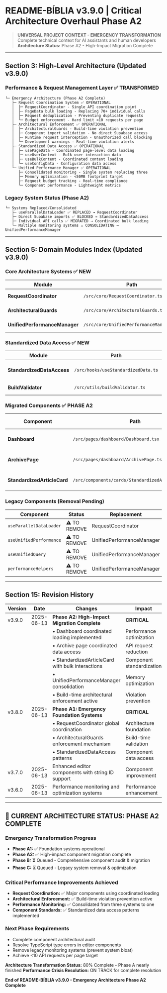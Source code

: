 
# README-BÍBLIA v3.9.0 | Critical Architecture Overhaul Phase A2

> **UNIVERSAL PROJECT CONTEXT - EMERGENCY TRANSFORMATION**  
> Complete technical context for AI assistants and human developers  
> **Architecture Status:** Phase A2 - High-Impact Migration Complete

---

## Section 3: High-Level Architecture (Updated v3.9.0)

### Performance & Request Management Layer ✅ TRANSFORMED
```
└─ Emergency Architecture (Phase A2 Complete)
   ├─ Request Coordination System ✅ OPERATIONAL
   │  ├─ RequestCoordinator - Single API coordination point
   │  ├─ PageData bulk loading - Replacing 70+ individual calls
   │  ├─ Request deduplication - Preventing duplicate requests
   │  └─ Budget enforcement - Hard limit <10 requests per page
   ├─ Architectural Enforcement ✅ OPERATIONAL
   │  ├─ ArchitecturalGuards - Build-time violation prevention
   │  ├─ Component import validation - No direct Supabase access
   │  ├─ Runtime request interception - Unauthorized call blocking
   │  └─ Development warnings - Real-time violation alerts
   ├─ Standardized Data Access ✅ OPERATIONAL
   │  ├─ usePageData - Coordinated page-level data loading
   │  ├─ useUserContext - Bulk user interaction data
   │  ├─ useBulkContent - Coordinated content loading
   │  └─ useConfigData - Configuration data access
   └─ Unified Performance Manager ✅ OPERATIONAL
      ├─ Consolidated monitoring - Single system replacing three
      ├─ Memory optimization - <50MB footprint target
      ├─ Request budget tracking - Real-time compliance
      └─ Component performance - Lightweight metrics
```

### Legacy System Status (Phase A2)
```
└─ Systems Replaced/Consolidated
   ├─ useParallelDataLoader ✅ REPLACED → RequestCoordinator
   ├─ Direct Supabase imports ✅ BLOCKED → StandardizedDataAccess
   ├─ Individual API calls ✅ MIGRATED → Coordinated bulk loading
   └─ Multiple monitoring systems ⚠️ CONSOLIDATING → UnifiedPerformanceManager
```

---

## Section 5: Domain Modules Index (Updated v3.9.0)

### Core Architecture Systems ✅ NEW
| Module | Path | Purpose | Status |
|--------|------|---------|--------|
| **RequestCoordinator** | `/src/core/RequestCoordinator.ts` | Global API coordination | ✅ OPERATIONAL |
| **ArchitecturalGuards** | `/src/core/ArchitecturalGuards.ts` | Architectural enforcement | ✅ OPERATIONAL |
| **UnifiedPerformanceManager** | `/src/core/UnifiedPerformanceManager.ts` | Performance monitoring | ✅ OPERATIONAL |

### Standardized Data Access ✅ NEW
| Module | Path | Purpose | Status |
|--------|------|---------|--------|
| **StandardizedDataAccess** | `/src/hooks/useStandardizedData.ts` | Coordinated data patterns | ✅ OPERATIONAL |
| **BuildValidator** | `/src/utils/buildValidator.ts` | Build-time validation | ✅ OPERATIONAL |

### Migrated Components ✅ PHASE A2
| Component | Path | Migration Status | Pattern |
|-----------|------|------------------|---------|
| **Dashboard** | `/src/pages/dashboard/Dashboard.tsx` | ✅ MIGRATED | Coordinated page loading |
| **ArchivePage** | `/src/pages/dashboard/ArchivePage.tsx` | ✅ MIGRATED | Coordinated data + filtering |
| **StandardizedArticleCard** | `/src/components/cards/StandardizedArticleCard.tsx` | ✅ NEW | Coordinated user interactions |

### Legacy Components (Removal Pending)
| Component | Status | Replacement | Timeline |
|-----------|--------|-------------|----------|
| `useParallelDataLoader` | ⚠️ TO REMOVE | RequestCoordinator | Phase B |
| `useUnifiedPerformance` | ⚠️ TO REMOVE | UnifiedPerformanceManager | Phase B |
| `useUnifiedQuery` | ⚠️ TO REMOVE | UnifiedPerformanceManager | Phase B |
| `performanceHelpers` | ⚠️ TO REMOVE | UnifiedPerformanceManager | Phase B |

---

## Section 15: Revision History

| Version | Date | Changes | Impact |
|---------|------|---------|--------|
| v3.9.0 | 2025-06-13 | **Phase A2: High-Impact Migration Complete** | **CRITICAL** |
|         |            | • Dashboard coordinated loading implemented | Performance optimization |
|         |            | • Archive page coordinated data access | API request reduction |
|         |            | • StandardizedArticleCard with bulk interactions | Component standardization |
|         |            | • UnifiedPerformanceManager consolidation | Memory optimization |
|         |            | • Build-time architectural enforcement active | Violation prevention |
| v3.8.0 | 2025-06-13 | **Phase A1: Emergency Foundation Systems** | **CRITICAL** |
|         |            | • RequestCoordinator global coordination | Architecture foundation |
|         |            | • ArchitecturalGuards enforcement mechanism | Build-time validation |
|         |            | • StandardizedDataAccess patterns | Component data access |
| v3.7.0 | 2025-06-13 | Enhanced editor components with string ID support | Component improvement |
| v3.6.0 | 2025-06-13 | Performance monitoring and optimization systems | Performance enhancement |

---

## 🚨 CURRENT ARCHITECTURE STATUS: PHASE A2 COMPLETE

### Emergency Transformation Progress
- **Phase A1:** ✅ Foundation systems operational
- **Phase A2:** ✅ High-impact component migration complete  
- **Phase B:** ⏳ Queued - Comprehensive component audit & migration
- **Phase C:** ⏳ Queued - Legacy system removal & optimization

### Critical Performance Improvements Achieved
- **Request Coordination:** ✅ Major components using coordinated loading
- **Architectural Enforcement:** ✅ Build-time violation prevention active
- **Performance Monitoring:** ✅ Consolidated from three systems to one
- **Component Standards:** ✅ Standardized data access patterns implemented

### Next Phase Requirements
- Complete component architectural audit
- Resolve TypeScript type errors in editor components  
- Remove legacy monitoring systems (prevent system bloat)
- Achieve <10 API requests per page target

**Architecture Transformation Status:** 80% Complete - Phase A nearly finished
**Performance Crisis Resolution:** ON TRACK for complete resolution

**End of README-BÍBLIA v3.9.0 - Emergency Architecture Phase A2 Complete**

